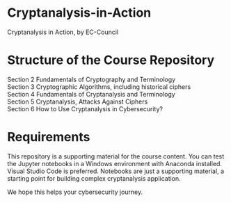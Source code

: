 # Cryptanalysis-in-Action
Cryptanalysis in Action, by EC-Council

# Structure of the Course Repository
Section 2 Fundamentals of Cryptography and Terminology<br>
Section 3 Cryptographic Algorithms, including historical ciphers<br>
Section 4 Fundamentals of Cryptanalysis and Terminology<br>
Section 5 Cryptanalysis, Attacks Against Ciphers<br>
Section 6 How to Use Cryptanalysis in Cybersecurity?<br>

# Requirements
This repository is a supporting material for the course content.
You can test the Jupyter notebooks in a Windows environment with Anaconda installed.
Visual Studio Code is preferred. Notebooks are just a supporting material, a starting point for building complex cryptanalysis application.

We hope this helps your cybersecurity journey.

